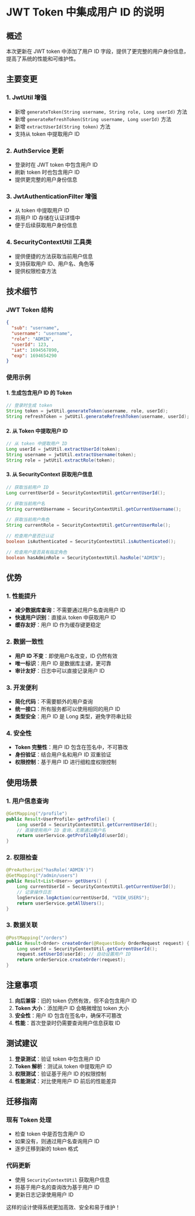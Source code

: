 # JWT Token 中集成用户 ID 的说明

## 概述

本次更新在 JWT token 中添加了用户 ID 字段，提供了更完整的用户身份信息，提高了系统的性能和可维护性。

## 主要变更

### 1. JwtUtil 增强
- 新增 `generateToken(String username, String role, Long userId)` 方法
- 新增 `generateRefreshToken(String username, Long userId)` 方法
- 新增 `extractUserId(String token)` 方法
- 支持从 token 中提取用户 ID

### 2. AuthService 更新
- 登录时在 JWT token 中包含用户 ID
- 刷新 token 时也包含用户 ID
- 提供更完整的用户身份信息

### 3. JwtAuthenticationFilter 增强
- 从 token 中提取用户 ID
- 将用户 ID 存储在认证详情中
- 便于后续获取用户身份信息

### 4. SecurityContextUtil 工具类
- 提供便捷的方法获取当前用户信息
- 支持获取用户 ID、用户名、角色等
- 提供权限检查方法

## 技术细节

### JWT Token 结构
```json
{
  "sub": "username",
  "username": "username",
  "role": "ADMIN",
  "userId": 123,
  "iat": 1694567890,
  "exp": 1694654290
}
```

### 使用示例

#### 1. 生成包含用户 ID 的 Token
```java
// 登录时生成 token
String token = jwtUtil.generateToken(username, role, userId);
String refreshToken = jwtUtil.generateRefreshToken(username, userId);
```

#### 2. 从 Token 中提取用户 ID
```java
// 从 token 中提取用户 ID
Long userId = jwtUtil.extractUserId(token);
String username = jwtUtil.extractUsername(token);
String role = jwtUtil.extractRole(token);
```

#### 3. 从 SecurityContext 获取用户信息
```java
// 获取当前用户 ID
Long currentUserId = SecurityContextUtil.getCurrentUserId();

// 获取当前用户名
String currentUsername = SecurityContextUtil.getCurrentUsername();

// 获取当前用户角色
String currentRole = SecurityContextUtil.getCurrentUserRole();

// 检查用户是否已认证
boolean isAuthenticated = SecurityContextUtil.isAuthenticated();

// 检查用户是否具有指定角色
boolean hasAdminRole = SecurityContextUtil.hasRole("ADMIN");
```

## 优势

### 1. 性能提升
- **减少数据库查询**：不需要通过用户名查询用户 ID
- **快速用户识别**：直接从 token 中获取用户 ID
- **缓存友好**：用户 ID 作为缓存键更稳定

### 2. 数据一致性
- **用户 ID 不变**：即使用户名改变，ID 仍然有效
- **唯一标识**：用户 ID 是数据库主键，更可靠
- **审计友好**：日志中可以直接记录用户 ID

### 3. 开发便利
- **简化代码**：不需要额外的用户查询
- **统一接口**：所有服务都可以使用相同的用户 ID
- **类型安全**：用户 ID 是 Long 类型，避免字符串比较

### 4. 安全性
- **Token 完整性**：用户 ID 包含在签名中，不可篡改
- **身份验证**：结合用户名和用户 ID 双重验证
- **权限控制**：基于用户 ID 进行细粒度权限控制

## 使用场景

### 1. 用户信息查询
```java
@GetMapping("/profile")
public Result<UserProfile> getProfile() {
    Long userId = SecurityContextUtil.getCurrentUserId();
    // 直接使用用户 ID 查询，无需通过用户名
    return userService.getProfileById(userId);
}
```

### 2. 权限检查
```java
@PreAuthorize("hasRole('ADMIN')")
@GetMapping("/admin/users")
public Result<List<User>> getUsers() {
    Long currentUserId = SecurityContextUtil.getCurrentUserId();
    // 记录操作日志
    logService.logAction(currentUserId, "VIEW_USERS");
    return userService.getAllUsers();
}
```

### 3. 数据关联
```java
@PostMapping("/orders")
public Result<Order> createOrder(@RequestBody OrderRequest request) {
    Long userId = SecurityContextUtil.getCurrentUserId();
    request.setUserId(userId); // 自动设置用户 ID
    return orderService.createOrder(request);
}
```

## 注意事项

1. **向后兼容**：旧的 token 仍然有效，但不会包含用户 ID
2. **Token 大小**：添加用户 ID 会略微增加 token 大小
3. **安全性**：用户 ID 包含在签名中，确保不可篡改
4. **性能**：首次登录时仍需要查询用户信息获取 ID

## 测试建议

1. **登录测试**：验证 token 中包含用户 ID
2. **Token 解析**：测试从 token 中提取用户 ID
3. **权限测试**：验证基于用户 ID 的权限控制
4. **性能测试**：对比使用用户 ID 前后的性能差异

## 迁移指南

### 现有 Token 处理
- 检查 token 中是否包含用户 ID
- 如果没有，则通过用户名查询用户 ID
- 逐步迁移到新的 token 格式

### 代码更新
- 使用 `SecurityContextUtil` 获取用户信息
- 将基于用户名的查询改为基于用户 ID
- 更新日志记录使用用户 ID

这样的设计使得系统更加高效、安全和易于维护！
